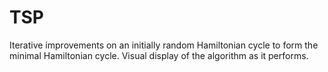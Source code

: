 # TSP
Iterative improvements on an initially random Hamiltonian cycle to form the minimal Hamiltonian cycle. Visual display of the algorithm as it performs.
